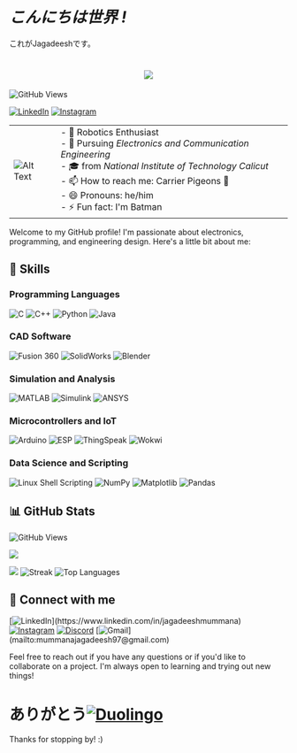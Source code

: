 # *こんにちは世界 !* 
これがJagadeeshです。

<h1 align="center">
    <img src="https://readme-typing-svg.herokuapp.com/?font=Monaco&size=35&color=FF0000&center=true&vCenter=true&width=500&height=70&duration=4000&lines=Hi_👋!;+I'm_Jagadeesh_ツ;" />
</h1>




![GitHub Views](https://komarev.com/ghpvc/?username=Mummanajagadeesh)

[![LinkedIn](https://img.shields.io/badge/LinkedIn-Profile-blue?style=flat&logo=linkedin)](https://www.linkedin.com/in/jagadeeshmummana)
[![Instagram](https://img.shields.io/badge/Instagram-Profile-E4405F?style=flat&logo=instagram&logoColor=white)](https://www.instagram.com/jagadeesh__97__)



|                                                                                                             |                                                                                                  |
|-------------------------------------------------------------------------------------------------------------|--------------------------------------------------------------------------------------------------|
| ![Alt Text](https://i.giphy.com/media/v1.Y2lkPTc5MGI3NjExb2MyeDVrcjVhcDB4aHlhYTBnbmtjZ21wZGl5ZHIxM2NxdTNiZjkwOCZlcD12MV9pbnRlcm5hbF9naWZfYnlfaWQmY3Q9Zw/JFz7YZA0vhiGlAYCSn/giphy.gif) | - 🤖 Robotics Enthusiast<br>- 💪 Pursuing *Electronics and Communication Engineering*<br>- 🎓 from *National Institute of Technology Calicut*<br>- 📫 How to reach me: Carrier Pigeons 🪽<br>- 😄 Pronouns: he/him<br>- ⚡ Fun fact: I'm Batman |



Welcome to my GitHub profile! I'm passionate about electronics, programming, and engineering design. Here's a little bit about me:



## 🔧 Skills

### Programming Languages
![C](https://img.shields.io/badge/C-A8B9CC?style=for-the-badge&logo=c&logoColor=white)
![C++](https://img.shields.io/badge/C++-00599C?style=for-the-badge&logo=cplusplus&logoColor=white)
![Python](https://img.shields.io/badge/Python-3776AB?style=for-the-badge&logo=python&logoColor=white)
![Java](https://img.shields.io/badge/Java-007396?style=for-the-badge&logo=java&logoColor=white)

### CAD Software
![Fusion 360](https://img.shields.io/badge/Fusion%20360-FFAE1A?style=for-the-badge&logo=autodesk&logoColor=black)
![SolidWorks](https://img.shields.io/badge/SolidWorks-FB1D20?style=for-the-badge&logo=dassault%20systèmes&logoColor=white)
![Blender](https://img.shields.io/badge/Blender-F5792A?style=for-the-badge&logo=blender&logoColor=white)

### Simulation and Analysis
![MATLAB](https://img.shields.io/badge/MATLAB-0076A8?style=for-the-badge&logo=mathworks&logoColor=white)
![Simulink](https://img.shields.io/badge/Simulink-0076A8?style=for-the-badge&logo=mathworks&logoColor=white)
![ANSYS](https://img.shields.io/badge/ANSYS-FF9900?style=for-the-badge&logo=ansys&logoColor=black)

### Microcontrollers and IoT
![Arduino](https://img.shields.io/badge/Arduino-00979D?style=for-the-badge&logo=arduino&logoColor=white)
![ESP](https://img.shields.io/badge/ESP-CC0000?style=for-the-badge&logo=espressif&logoColor=white)
![ThingSpeak](https://img.shields.io/badge/ThingSpeak-0098D8?style=for-the-badge&logoColor=white)
![Wokwi](https://img.shields.io/badge/Wokwi-282C34?style=for-the-badge&logo=wokwi&logoColor=white)

### Data Science and Scripting
![Linux Shell Scripting](https://img.shields.io/badge/Linux_Shell_Scripting-FCC624?style=for-the-badge&logo=linux&logoColor=black)
![NumPy](https://img.shields.io/badge/NumPy-013243?style=for-the-badge&logo=numpy&logoColor=white)
![Matplotlib](https://img.shields.io/badge/Matplotlib-11557C?style=for-the-badge&logo=python&logoColor=white)
![Pandas](https://img.shields.io/badge/Pandas-150458?style=for-the-badge&logo=pandas&logoColor=white)


## 📊 GitHub Stats
![GitHub Views](https://komarev.com/ghpvc/?username=Mummanajagadeesh)

<!--[![Activity graph](https://github-readme-activity-graph.vercel.app/graph?username=Mummanajagadeesh&theme=radical&count_private=true&include_all_commits=true)](https://github.com/Mummanajagadeesh/github-readme-activity-graph)-->
![](http://github-profile-summary-cards.vercel.app/api/cards/profile-details?username=Mummanajagadeesh&theme=radical&count_private=true&include_all_commits=true)
<!--![](http://github-profile-summary-cards.vercel.app/api/cards/repos-per-language?username=Mummanajagadeesh&theme=radical&count_private=true&include_all_commits=true)
![](http://github-profile-summary-cards.vercel.app/api/cards/most-commit-language?username=Mummanajagadeesh&theme=radical&count_private=true&include_all_commits=true)-->
![](http://github-profile-summary-cards.vercel.app/api/cards/stats?username=Mummanajagadeesh&theme=radical&count_private=true&include_all_commits=trueCache-Control=no-cache)
![Streak](https://github-readme-streak-stats.herokuapp.com/?user=Mummanajagadeesh&theme=radical&count_private=true&include_all_commits=true&hide_border=true&count_private=true&include_all_commits=true&Cache-Control=no-cache)
![Top Languages](https://github-readme-stats.vercel.app/api/top-langs/?username=Mummanajagadeesh&theme=radical&show_icons=true&hide_border=true&layout=compact&count_private=true&include_all_commits=true&Cache-Control=no-cache)
<!--![](http://github-profile-summary-cards.vercel.app/api/cards/productive-time?username=Mummanajagadeesh&theme=radical&utcOffset=8&count_private=true&include_all_commits=true)-->

<!--![GitHub Stats](https://github-readme-stats.vercel.app/api?username=Mummanajagadeesh&show_icons=true&theme=radical&count_private=true&include_all_commits=true)-->


## 🔗 Connect with me

[![LinkedIn](https://img.shields.io/badge/LinkedIn-0077B5?style=for-the-badge&logo=linkedin&logoColor=white")](https://www.linkedin.com/in/jagadeeshmummana)
[![Instagram](https://img.shields.io/badge/Instagram-E4405F?style=for-the-badge&logo=instagram&logoColor=white)](https://www.instagram.com/jagadeesh__97__)
[![Discord](https://img.shields.io/badge/Discord-MJ97-7289DA?style=for-the-badge&logo=discord&logoColor=white)](https://discord.com/users/.mj97)
[![Gmail](https://img.shields.io/badge/Gmail-333333?style=for-the-badge&logo=gmail&logoColor=red")](mailto:mummanajagadeesh97@gmail.com)


Feel free to reach out if you have any questions or if you'd like to collaborate on a project. I'm always open to learning and trying out new things!

# ありがとう[![Duolingo](https://img.shields.io/badge/Duolingo-58CC02?style=for-the-badge&logo=duolingo&logoColor=white)](https://www.duolingo.com/profile/JAGADEESH97)
Thanks for stopping by! :)

<!--![snake gif](https://github.com/Mummanajagadeesh/Mummanajagadeesh/blob/output/github-contribution-grid-snake.gif)
Run workflows in actions and refresh-->

